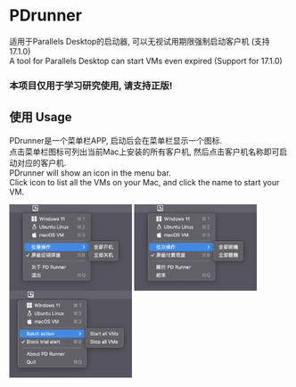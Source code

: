 # PDrunner
适用于Parallels Desktop的启动器, 可以无视试用期限强制启动客户机 (支持17.1.0)  
A tool for Parallels Desktop can start VMs even expired (Support for 17.1.0)
### 本项目仅用于学习研究使用, 请支持正版!  

## 使用 Usage
PDrunner是一个菜单栏APP, 启动后会在菜单栏显示一个图标.  
点击菜单栏图标可列出当前Mac上安装的所有客户机, 然后点击客户机名称即可启动对应的客户机.  
PDrunner will show an icon in the menu bar.  
Click icon to list all the VMs on your Mac, and click the name to start your VM.  

<img src="./img/menu_hans.png" width=220 align=center />
<img src="././img/menu_hant.png" width=220 align=center />
<img src="./img/menu_enus.png" width=220 align=center />

